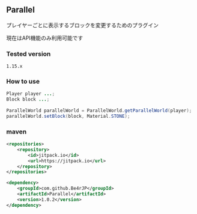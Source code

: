 ## Parallel
プレイヤーごとに表示するブロックを変更するためのプラグイン

現在はAPI機能のみ利用可能です


### Tested version
```
1.15.x
```

### How to use
```java
Player player ...;
Block block ...;
        
ParallelWorld parallelWorld = ParallelWorld.getParallelWorld(player);
parallelWorld.setBlock(block, Material.STONE);
```

### maven
```xml
<repositories>
    <repository>
        <id>jitpack.io</id>
        <url>https://jitpack.io</url>
    </repository>
</repositories>
```

```xml
<dependency>
    <groupId>com.github.Be4rJP</groupId>
    <artifactId>Parallel</artifactId>
    <version>1.0.2</version>
</dependency>
```